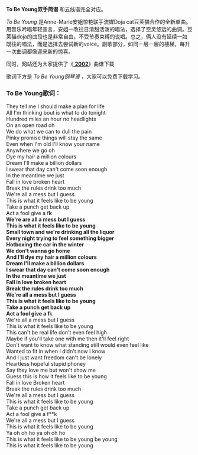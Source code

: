 

**To Be Young双手简谱** 和五线谱完全对应。

_To Be Young_ 是Anne-Marie安姐惊艳联手流媒Doja
cat豆荚猫合作的全新单曲。用音乐吟唱年轻宣言，安姐一改往日清甜活泼的唱法，选择了空灵悠远的曲调。豆荚猫doja的曲段也是非常自由，不受节奏束缚的说唱。总之，俩人没有延续一如既往的唱法，而是选择去尝试新的voice。副歌部分，如同一层一层的楼梯，每升一次曲调都像迎来新的惊喜。

同时，网站还为大家提供了《[ **2002**](Music-9273-2002-Anne-Marie.html "2002")》曲谱下载

歌词下方是 _To Be Young钢琴谱_ ，大家可以免费下载学习。

### To Be Young歌词：

They tell me I should make a plan for life  
All I'm thinking bout is what to do tonight  
Hundred miles an hour no headlights  
On an open road oh  
We do what we can to dull the pain  
Pinky promise things will stay the same  
Even when I'm old I'll know your name  
Anywhere we go oh  
Dye my hair a million colours  
Dream I'll make a billion dollars  
I swear that day can't come soon enough  
In the meantime we just  
Fall in love broken heart  
Break the rules drink too much  
We're all a mess but I guess  
This is what it feels like to be young  
Take a punch get back up  
Act a fool give a f**k  
We're are all a mess but I guess  
This is what it feels like to be young  
Small town and we're drinking all the liquor  
Every night trying to feel something bigger  
Hotboxing the car in the winter  
We don't wanna go home  
And I'll dye my hair a million colours  
Dream I'll make a billion dollars  
I swear that day can't come soon enough  
In the meantime we just  
Fall in love broken heart  
Break the rules drink too much  
We're all a mess but I guess  
This is what it feels like to be young  
Take a punch get back up  
Act a fool give a f**k  
We're all a mess but I guess  
This is what it feels like to be young  
This can't be real life don't even feel high  
Maybe if you'll take one with me then it'll feel right  
Don't want to know what standing still would even feel like  
Wanted to fit in when I didn't now I know  
And I just want freedom can't be lonely  
Heartless hopeful stupid phoney  
Say they love me but won't show me  
Guess this is how it feels like to be young  
Fall in love Broken heart  
Break the rules drink too much  
We're all a mess but I guess  
This is what it feels like to be young  
Take a punch get back up  
Act a fool give a f**k  
We're all a mess but I guess  
This is what it feels like to be young  
Ya oh oh ho ya oh oh ho  
This is what it feels like to be young be young  
This is what it feels like to be young

